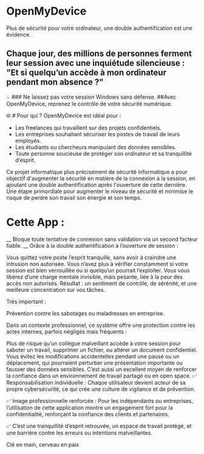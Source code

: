 # OpenMyDevice
Plus de sécurité pour votre ordinateur, une double authentification est une évidence.  

## Chaque jour, des millions de personnes ferment leur session avec une inquiétude silencieuse : "Et si quelqu’un accède à mon ordinateur pendant mon absence ?"

💡 ### Ne laissez pas votre session Windows sans défense.
##Avec OpenMyDevice, reprenez le contrôle de votre sécurité numérique.

🌐 # Pour qui ?
OpenMyDevice est idéal pour :

* Les freelances qui travaillent sur des projets confidentiels.
* Les entreprises souhaitant sécuriser les postes de travail de leurs employés.
* Les étudiants ou chercheurs manipulant des données sensibles.
* Toute personne soucieuse de protéger son ordinateur et sa tranquillité d’esprit.

Ce projet informatique plus précisément de sécurité informatique a pour objectif d'augmenter la sécurité en matière de la connexion à la session, en ajoutant une double authentification après l'ouverture de cette dernière. Une étape primordiale pour augmenter le niveau de sécurité et minimise le risque de perdre son travail son énergie et son temps.

# Cette App :

__ Bloque toute tentative de connexion sans validation via un second facteur fiable. __
Grâce à la double authentification à l’ouverture de session :

Vous quittez votre poste l’esprit tranquille, sans avoir à craindre une intrusion non autorisée.
Vous n’avez plus à vérifier constamment si votre session est bien verrouillée ou si quelqu’un pourrait l’exploiter.
Vous vous libérez d’une charge mentale invisible, mais pesante, liée à la peur des accès non autorisés.
Résultat : un sentiment de contrôle, de sérénité, et une meilleure concentration sur vos tâches.

Très important :

Prévention contre les sabotages ou maladresses en entreprise. 

Dans un contexte professionnel, ce système offre une protection contre les actes internes, parfois négligés mais fréquents :

Plus de risque qu’un collègue malveillant accède à votre session pour saboter un travail, supprimer un fichier, ou altérer un document confidentiel.
Vous évitez les modifications accidentelles pendant une pause ou un déplacement, qui pourraient perturber une présentation importante ou fausser des données sensibles.
C’est aussi un excellent moyen de renforcer la confiance dans un environnement de travail partagé ou en open space. 
✅ Responsabilisation individuelle :
Chaque utilisateur devient acteur de sa propre cybersécurité, ce qui crée une culture de vigilance et de prévention.

✅ Image professionnelle renforcée :
Pour les indépendants ou entreprises, l’utilisation de cette application montre un engagement fort pour la confidentialité, renforçant la confiance des clients et partenaires.

✅ C’est une tranquillité d’esprit retrouvée, un espace de travail protégé, et une barrière contre les erreurs ou intentions malveillantes.

Clé en main, cerveau en paix

